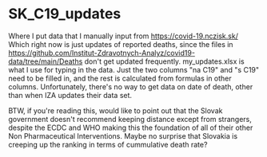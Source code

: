 # SK_C19_updates
Where I put data that I manually input from https://covid-19.nczisk.sk/
Which right now is just updates of reported deaths, since the files in https://github.com/Institut-Zdravotnych-Analyz/covid19-data/tree/main/Deaths don't get updated frequently.
my_updates.xlsx is what I use for typing in the data. Just the two columns "na C19" and "s C19" need to be filled in, and the rest is calculated from formulas in other columns.
Unfortunately, there's no way to get data on date of death, other than when IZA updates their data set.

BTW, if you're reading this, would like to point out that the Slovak government doesn't recommend keeping distance except from strangers, despite the ECDC and WHO making this the foundation of all of their other Non Pharmaceutical Interventions. Maybe no surprise that Slovakia is creeping up the ranking in terms of cummulative death rate?
